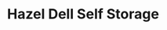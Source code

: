 ---
title: "Hazel Dell Self Storage"
url: /vancouver/hazel-dell-self-storage/
shop: storage rental
---